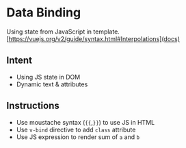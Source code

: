 # Data Binding

Using state from JavaScript in template. [https://vuejs.org/v2/guide/syntax.html#Interpolations](docs)

## Intent

- Using JS state in DOM
- Dynamic text & attributes

## Instructions

- Use moustache syntax (`{{`,`}}`) to use JS in HTML
- Use `v-bind` directive to add `class` attribute
- Use JS expression to render sum of `a` and `b`
